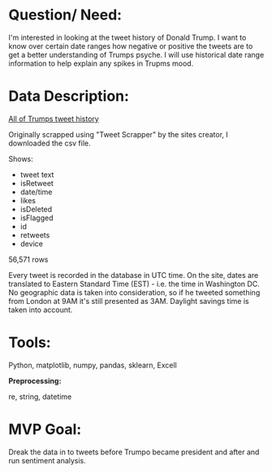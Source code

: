 # Question/ Need:
I'm interested in looking at the tweet history of Donald Trump. I want to know over certain date ranges how negative or positive the tweets are to get a better understanding 
of Trumps psyche. I will use historical date range information to help explain any spikes in Trupms mood.

# Data Description:
[All of Trumps tweet history](https://www.thetrumparchive.com/)

Originally scrapped using "Tweet Scrapper" by the sites creator, I downloaded the csv file.

Shows:
- tweet text
- isRetweet
- date/time
- likes
- isDeleted
- isFlagged
- id
- retweets
- device

56,571 rows

Every tweet is recorded in the database in UTC time. On the site, dates are translated to Eastern Standard Time (EST) - i.e. the time in Washington DC. No geographic data is 
taken into consideration, so if he tweeted something from London at 9AM it's still presented as 3AM. Daylight savings time is taken into account.

# Tools:
Python, matplotlib, numpy, pandas, sklearn, Excell 

**Preprocessing:**

re, string, datetime
 

# MVP Goal:
Dreak the data in to tweets before Trumpo became president and after and run sentiment analysis.
